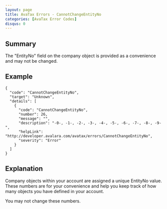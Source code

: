 ```yaml
---
layout: page
title: AvaTax Errors - CannotChangeEntityNo
categories: [AvaTax Error Codes]
disqus: 0
---
```


## Summary

The "EntityNo" field on the company object is provided as a convenience and may not be changed.

## Example

    {
      "code": "CannotChangeEntityNo",
      "target": "Unknown",
      "details": [
        {
          "code": "CannotChangeEntityNo",
          "number": 26,
          "message": "",
          "description": "-0-, -1-, -2-, -3-, -4-, -5-, -6-, -7-, -8-, -9-",
          "helpLink": "http://developer.avalara.com/avatax/errors/CannotChangeEntityNo",
          "severity": "Error"
        }
      ]
    }

## Explanation

Company objects within your account are assigned a unique EntityNo value.  These numbers are for your convenience and help you keep track of how many objects you have defined in your account.

You may not change these numbers.
